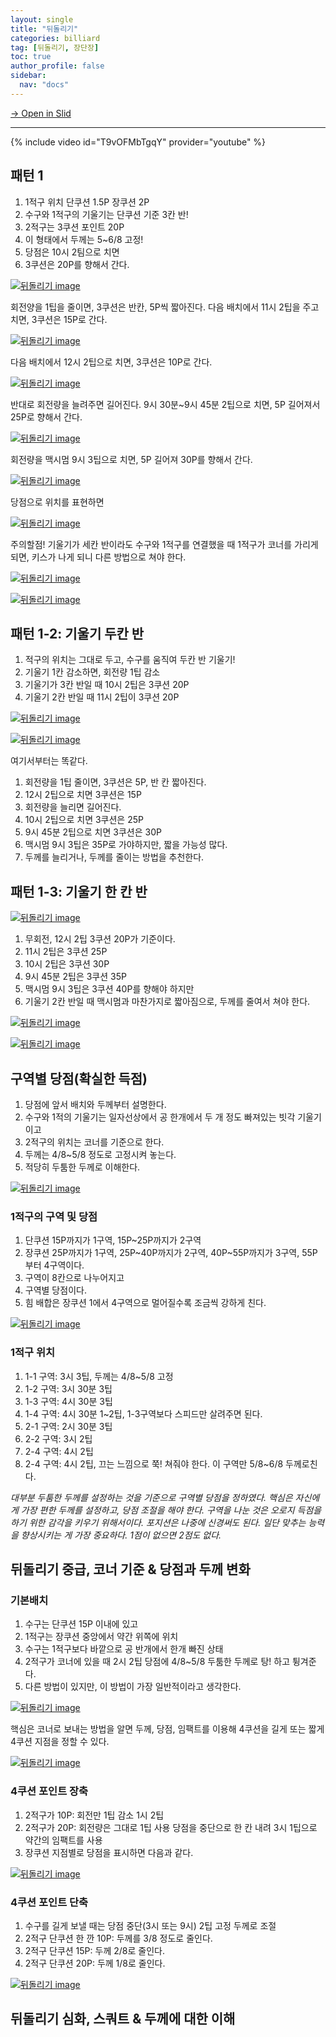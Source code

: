```yaml
---
layout: single
title: "뒤돌리기"
categories: billiard
tag: [뒤돌리기, 장단장] 
toc: true
author_profile: false
sidebar:
  nav: "docs"
---
```


[→ Open in Slid](https://slid.cc/docs/1e3cd75d4c504363abe3fd56cae825e4)

---
{% include video id="T9vOFMbTgqY" provider="youtube" %}

## 패턴 1

1. 1적구 위치 단쿠션 1.5P 장쿠션 2P
2. 수구와 1적구의 기울기는 단쿠션 기준 3칸 반!
3. 2적구는 3쿠션 포인트 20P
4. 이 형태에서 두께는 5~6/8 고정!
5. 당점은 10시 2팀으로 치면
6. 3쿠션은 20P를 향해서 간다.

[![뒤돌리기 image](https://slid-users-assets-v1-seoul.s3.ap-northeast-2.amazonaws.com/public/capture_images/1e3cd75d4c504363abe3fd56cae825e4/08c35cc1-0ec1-4fd0-9240-07e3af9e78e0.png)](https://slid.cc/vdocs/1e3cd75d4c504363abe3fd56cae825e4?v=ca9bc1596d474562b9c47cb382ca6069&start=86.71335684931945)


회전양을 1팁을 줄이면, 3쿠션은 반칸, 5P씩 짧아진다.
다음 배치에서 11시 2팁을 주고 치면, 3쿠션은 15P로 간다.

[![뒤돌리기 image](https://slid-users-assets-v1-seoul.s3.ap-northeast-2.amazonaws.com/public/capture_images/1e3cd75d4c504363abe3fd56cae825e4/32c5d75b-c607-456d-b72c-b2ece90566df.png)](https://slid.cc/vdocs/1e3cd75d4c504363abe3fd56cae825e4?v=ca9bc1596d474562b9c47cb382ca6069&start=142.96889497520448)


다음 배치에서 12시 2팁으로 치면, 3쿠션은 10P로 간다.

[![뒤돌리기 image](https://slid-users-assets-v1-seoul.s3.ap-northeast-2.amazonaws.com/public/capture_images/1e3cd75d4c504363abe3fd56cae825e4/9071d0e6-8c10-4427-949f-0d9e68d91706.png)](https://slid.cc/vdocs/1e3cd75d4c504363abe3fd56cae825e4?v=ca9bc1596d474562b9c47cb382ca6069&start=166.2206839599457)


반대로 회전량을 늘려주면 길어진다.
9시 30분~9시 45분 2팁으로 치면, 5P 길어져서 25P로 향해서 간다.

[![뒤돌리기 image](https://slid-users-assets-v1-seoul.s3.ap-northeast-2.amazonaws.com/public/capture_images/1e3cd75d4c504363abe3fd56cae825e4/a20a1af4-667e-4ebf-86ec-0be04777935f.png)](https://slid.cc/vdocs/1e3cd75d4c504363abe3fd56cae825e4?v=ca9bc1596d474562b9c47cb382ca6069&start=194.7241690743866)


회전량을 맥시멈 9시 3팁으로 치면, 5P 길어져 30P를 향해서 간다.

[![뒤돌리기 image](https://slid-users-assets-v1-seoul.s3.ap-northeast-2.amazonaws.com/public/capture_images/1e3cd75d4c504363abe3fd56cae825e4/71944146-5ceb-4cf0-95c3-f8924a97ff10.png)](https://slid.cc/vdocs/1e3cd75d4c504363abe3fd56cae825e4?v=ca9bc1596d474562b9c47cb382ca6069&start=215.13037905340576)


당점으로 위치를 표현하면

[![뒤돌리기 image](https://slid-users-assets-v1-seoul.s3.ap-northeast-2.amazonaws.com/public/capture_images/1e3cd75d4c504363abe3fd56cae825e4/951a391d-6f60-4ab5-8368-3e961f29327b.png)](https://slid.cc/vdocs/1e3cd75d4c504363abe3fd56cae825e4?v=ca9bc1596d474562b9c47cb382ca6069&start=239.29528803051758)


주의할점! 기울기가 세칸 반이라도 수구와 1적구를 연결했을 때 1적구가 코너를 가리게 되면, 키스가 나게 되니 다른 방법으로 쳐야 한다.

[![뒤돌리기 image](https://slid-users-assets-v1-seoul.s3.ap-northeast-2.amazonaws.com/public/capture_images/1e3cd75d4c504363abe3fd56cae825e4/d5c1e4d5-b623-459d-96c0-22b20b62dc73.png)](https://slid.cc/vdocs/1e3cd75d4c504363abe3fd56cae825e4?v=ca9bc1596d474562b9c47cb382ca6069&start=244.80362206103516)

[![뒤돌리기 image](https://slid-users-assets-v1-seoul.s3.ap-northeast-2.amazonaws.com/public/capture_images/1e3cd75d4c504363abe3fd56cae825e4/889b0357-6c49-48cb-81ca-153f4c997c07.png)](https://slid.cc/vdocs/1e3cd75d4c504363abe3fd56cae825e4?v=ca9bc1596d474562b9c47cb382ca6069&start=254.24533004577637)

## 패턴 1-2: 기울기 두칸 반

1. 적구의 위치는 그대로 두고, 수구를 움직여 두칸 반 기울기!
2. 기울기 1칸 감소하면, 회전량 1팁 감소
3. 기울기가 3칸 반일 때 10시 2팁은 3쿠션 20P
4. 기울기 2칸 반일 때 11시 2팁이 3쿠션 20P

[![뒤돌리기 image](https://slid-users-assets-v1-seoul.s3.ap-northeast-2.amazonaws.com/public/capture_images/1e3cd75d4c504363abe3fd56cae825e4/e7b77891-e37a-4019-92d9-71aa364a3218.png)](https://slid.cc/vdocs/1e3cd75d4c504363abe3fd56cae825e4?v=ca9bc1596d474562b9c47cb382ca6069&start=275.7238960495911)

[![뒤돌리기 image](https://slid-users-assets-v1-seoul.s3.ap-northeast-2.amazonaws.com/public/capture_images/1e3cd75d4c504363abe3fd56cae825e4/50285c54-19e8-427e-916f-cc561444aa03.png)](https://slid.cc/vdocs/1e3cd75d4c504363abe3fd56cae825e4?v=ca9bc1596d474562b9c47cb382ca6069&start=294.59354801525876)


여기서부터는 똑같다.

1. 회전량을 1팁 줄이면, 3쿠션은 5P, 반 칸 짧아진다.
2. 12시 2팁으로 치면 3쿠션은 15P
3. 회전량을 늘리면 길어진다.
4. 10시 2팁으로 치면 3쿠션은 25P
5. 9시 45분 2팁으로 치면 3쿠션은 30P
6. 맥시멈 9시 3팁은 35P로 가야하지만, 짧을 가능성 많다.
7. 두께를 늘리거나, 두께를 줄이는 방법을 추천한다.

## 패턴 1-3: 기울기 한 칸 반

[![뒤돌리기 image](https://slid-users-assets-v1-seoul.s3.ap-northeast-2.amazonaws.com/public/capture_images/1e3cd75d4c504363abe3fd56cae825e4/395205de-35b0-4ace-b0eb-448c60345daa.png)](https://slid.cc/vdocs/1e3cd75d4c504363abe3fd56cae825e4?v=ca9bc1596d474562b9c47cb382ca6069&start=417.92757612969973)

1. 무회전, 12시 2팁 3쿠션 20P가 기준이다.
2. 11시 2팁은 3쿠션 25P
3. 10시 2팁은 3쿠션 30P
4. 9시 45분 2팁은 3쿠션 35P
5. 맥시멈 9시 3팁은 3쿠션 40P를 향해야 하지만
6. 기울기 2칸 반일 때 맥시멈과 마찬가지로 짧아짐으로, 두께를 줄여서 쳐야 한다.

[![뒤돌리기 image](https://slid-users-assets-v1-seoul.s3.ap-northeast-2.amazonaws.com/public/capture_images/1e3cd75d4c504363abe3fd56cae825e4/40a981d7-72e7-4a7a-9162-07fd281fb0f9.png)](https://slid.cc/vdocs/1e3cd75d4c504363abe3fd56cae825e4?v=ca9bc1596d474562b9c47cb382ca6069&start=527.5669920171662)

[![뒤돌리기 image](https://slid-users-assets-v1-seoul.s3.ap-northeast-2.amazonaws.com/public/capture_images/1e3cd75d4c504363abe3fd56cae825e4/25ce799e-c212-4b8a-b6a0-7ac69376ec9b.png)](https://slid.cc/vdocs/1e3cd75d4c504363abe3fd56cae825e4?v=ca9bc1596d474562b9c47cb382ca6069&start=538.0992769485016)

## 구역별 당점(확실한 득점)

1. 당점에 앞서 배치와 두께부터 설명한다.
2. 수구와 1적의 기울기는 일자선상에서 공 한개에서 두 개 정도 빠져있는 빗각 기울기이고
3. 2적구의 위치는 코너를 기준으로 한다.
4. 두께는 4/8~5/8 정도로 고정시켜 놓는다.
5. 적당히 두툼한 두께로 이해한다.

[![뒤돌리기 image](https://slid-users-assets-v1-seoul.s3.ap-northeast-2.amazonaws.com/public/capture_images/1e3cd75d4c504363abe3fd56cae825e4/0df4ed19-a3e5-44c0-8ae1-97199959f19a.png)](https://slid.cc/vdocs/1e3cd75d4c504363abe3fd56cae825e4?v=ca9bc1596d474562b9c47cb382ca6069&start=574.5048262212524)

### 1적구의 구역 및 당점

1. 단쿠션 15P까지가 1구역, 15P~25P까지가 2구역
2. 장쿠션 25P까지가 1구역, 25P~40P까지가 2구역, 40P~55P까지가 3구역, 55P부터 4구역이다.
3. 구역이 8칸으로 나누어지고
4. 구역별 당점이다.
5. 힘 배합은 장쿠션 1에서 4구역으로 멀어질수록 조금씩 강하게 친다.

[![뒤돌리기 image](https://slid-users-assets-v1-seoul.s3.ap-northeast-2.amazonaws.com/public/capture_images/1e3cd75d4c504363abe3fd56cae825e4/c7c48745-053e-4d28-8dd1-4f859012f407.png)](https://slid.cc/vdocs/1e3cd75d4c504363abe3fd56cae825e4?v=ca9bc1596d474562b9c47cb382ca6069&start=686.7414509771119)

### 1적구 위치

1. 1-1 구역: 3시 3팁, 두께는 4/8~5/8 고정
2. 1-2 구역: 3시 30분 3팁
3. 1-3 구역: 4시 30분 3팁
4. 1-4 구역: 4시 30분 1~2팁, 1-3구역보다 스피드만 살려주면 된다.
5. 2-1 구역: 2시 30분 3팁
6. 2-2 구역: 3시 2팁
7. 2-4 구역: 4시 2팁
8. 2-4 구역: 4시 2팁, 끄는 느낌으로 쭉! 쳐줘야 한다. 이 구역만 5/8~6/8 두께로친다.

_대부분 두툼한 두께를 설정하는 것을 기준으로 구역별 당점을 정하였다. 핵심은 자신에게 가장 편한 두께를 설정하고, 당점 조절을 해야 한다. 구역을 나눈 것은 오로지 득점을 하기 위한 감각을 키우기 위해서이다. 포지션은 나중에 신경써도 된다. 일단 맞추는 능력을 향상시키는 게 가장 중요하다. 1점이 없으면 2점도 없다._

## 뒤돌리기 중급, 코너 기준 & 당점과 두께 변화

### 기본배치

1. 수구는 단쿠션 15P 이내에 있고
2. 1적구는 장쿠션 중앙에서 약간 위쪽에 위치
3. 수구는 1적구보다 바깥으로 공 반개에서 한개 빠진 상태
4. 2적구가 코너에 있을 때 2시 2팁 당점에 4/8~5/8 두툼한 두께로 탕! 하고 튕겨준다.
5. 다른 방법이 있지만, 이 방법이 가장 일반적이라고 생각한다.

[![뒤돌리기 image](https://slid-users-assets-v1-seoul.s3.ap-northeast-2.amazonaws.com/public/capture_images/1e3cd75d4c504363abe3fd56cae825e4/aa1c90dc-f6f2-492a-aa9c-a752bc8cd6fd.png)](https://slid.cc/vdocs/1e3cd75d4c504363abe3fd56cae825e4?v=ca9bc1596d474562b9c47cb382ca6069&start=958.4441639198914)


핵심은 코너로 보내는 방법을 알면 두께, 당점, 임팩트를 이용해 4쿠션을 길게 또는 짧게 4쿠션 지점을 정할 수 있다.

[![뒤돌리기 image](https://slid-users-assets-v1-seoul.s3.ap-northeast-2.amazonaws.com/public/capture_images/1e3cd75d4c504363abe3fd56cae825e4/6303d368-6ba9-41e7-a011-a29755f01b3e.png)](https://slid.cc/vdocs/1e3cd75d4c504363abe3fd56cae825e4?v=ca9bc1596d474562b9c47cb382ca6069&start=967.5432110095368)

### 4쿠션 포인트 장축

1. 2적구가 10P: 회전만 1팁 감소 1시 2팁
2. 2적구가 20P: 회전량은 그대로 1팁 사용 당점을 중단으로 한 칸 내려 3시 1팁으로 약간의 임팩트를 사용
3. 장쿠션 지점별로 당점을 표시하면 다음과 같다.

[![뒤돌리기 image](https://slid-users-assets-v1-seoul.s3.ap-northeast-2.amazonaws.com/public/capture_images/1e3cd75d4c504363abe3fd56cae825e4/2e7c922c-727b-4e56-afc3-fb6c52334250.png)](https://slid.cc/vdocs/1e3cd75d4c504363abe3fd56cae825e4?v=ca9bc1596d474562b9c47cb382ca6069&start=1030.4050580457763)

### 4쿠션 포인트 단축

1. 수구를 길게 보낼 때는 당점 중단(3시 또는 9시) 2팁 고정 두께로 조절
2. 2적구 단쿠션 한 깐 10P: 두께를 3/8 정도로 줄인다.
3. 2적구 단쿠션 15P: 두께 2/8로 줄인다.
4. 2적구 단쿠션 20P: 두께 1/8로 줄인다.

[![뒤돌리기 image](https://slid-users-assets-v1-seoul.s3.ap-northeast-2.amazonaws.com/public/capture_images/1e3cd75d4c504363abe3fd56cae825e4/cafd621e-c9f7-4982-8b02-7222b43d42e2.png)](https://slid.cc/vdocs/1e3cd75d4c504363abe3fd56cae825e4?v=ca9bc1596d474562b9c47cb382ca6069&start=1135.311574137329)

## 뒤돌리기 심화, 스쿼트 & 두께에 대한 이해
